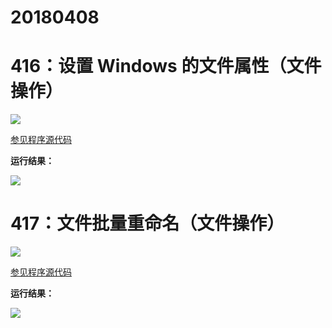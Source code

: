 # 20180408

# 416：设置 Windows 的文件属性（文件操作）

<img src="http://image.renkaigis.com/keepcoding/2018040801.png">

<a href="https://github.com/renkaigis/KeepCoding/tree/master/2018/04/08" target="_blank">参见程序源代码</a>

**运行结果：**

<img src="http://image.renkaigis.com/keepcoding/2018040802.png">

# 417：文件批量重命名（文件操作）

<img src="http://image.renkaigis.com/keepcoding/2018040803.png">

<a href="https://github.com/renkaigis/KeepCoding/tree/master/2018/04/08" target="_blank">参见程序源代码</a>

**运行结果：**

<img src="http://image.renkaigis.com/keepcoding/2018040804.png">
